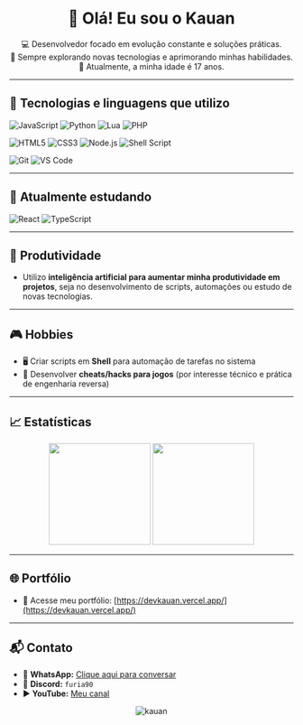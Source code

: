 <h1 align="center">👋 Olá! Eu sou o Kauan</h1>

<p align="center">
  💻 Desenvolvedor focado em evolução constante e soluções práticas.<br>
  🚀 Sempre explorando novas tecnologias e aprimorando minhas habilidades.<br>
  📌 Atualmente, a minha idade é 17 anos.
</p>

---

## 🧠 Tecnologias e linguagens que utilizo

![JavaScript](https://img.shields.io/badge/JavaScript-F7DF1E?style=for-the-badge&logo=javascript&logoColor=black)
![Python](https://img.shields.io/badge/Python-3776AB?style=for-the-badge&logo=python&logoColor=white)
![Lua](https://img.shields.io/badge/Lua-2C2D72?style=for-the-badge&logo=lua&logoColor=white)
![PHP](https://img.shields.io/badge/PHP-777BB4?style=for-the-badge&logo=php&logoColor=white)

![HTML5](https://img.shields.io/badge/HTML5-E34F26?style=for-the-badge&logo=html5&logoColor=white)
![CSS3](https://img.shields.io/badge/CSS3-1572B6?style=for-the-badge&logo=css3&logoColor=white)
![Node.js](https://img.shields.io/badge/Node.js-339933?style=for-the-badge&logo=nodedotjs&logoColor=white)
![Shell Script](https://img.shields.io/badge/Shell-121011?style=for-the-badge&logo=gnu-bash&logoColor=white)

![Git](https://img.shields.io/badge/Git-F05032?style=for-the-badge&logo=git&logoColor=white)
![VS Code](https://img.shields.io/badge/VS%20Code-007ACC?style=for-the-badge&logo=visual-studio-code&logoColor=white)

---

## 🚀 Atualmente estudando

![React](https://img.shields.io/badge/React-20232A?style=for-the-badge&logo=react&logoColor=61DAFB)
![TypeScript](https://img.shields.io/badge/TypeScript-007ACC?style=for-the-badge&logo=typescript&logoColor=white)

---

## 🤖 Produtividade

- Utilizo **inteligência artificial para aumentar minha produtividade em projetos**, seja no desenvolvimento de scripts, automações ou estudo de novas tecnologias.

---

## 🎮 Hobbies

- 🖥️ Criar scripts em **Shell** para automação de tarefas no sistema  
- 🎯 Desenvolver **cheats/hacks para jogos** (por interesse técnico e prática de engenharia reversa)

---

## 📈 Estatísticas

<p align="center">
  <img height="180em" src="https://github-readme-stats.vercel.app/api?username=kauan&show_icons=true&theme=tokyonight&count_private=true"/>
  <img height="180em" src="https://github-readme-stats.vercel.app/api/top-langs/?username=kauan&layout=compact&theme=tokyonight"/>
</p>

---

## 🌐 Portfólio

- 💼 Acesse meu portfólio: [https://devkauan.vercel.app/](https://devkauan.vercel.app/)

---

## 📬 Contato

- 📱 **WhatsApp:** [Clique aqui para conversar](https://wa.me/558393420583)
- 💬 **Discord:** `furia90`
- ▶️ **YouTube:** [Meu canal](https://www.youtube.com/channel/UCZ85La8Hq5PfEZq11bZH1qQ)

<p align="center">
  <img src="https://komarev.com/ghpvc/?username=kauan&label=Visitas+no+perfil&color=blue&style=flat" alt="kauan" />
</p>
